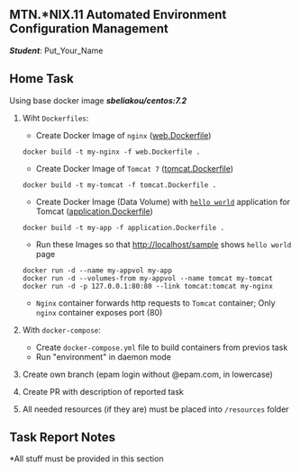 MTN.*NIX.11 Automated Environment Configuration Management
---

***Student***: Put_Your_Name

Home Task
---

Using base docker image ***sbeliakou/centos:7.2***

1. Wiht ```Dockerfiles```:
    - Create Docker Image of ```nginx``` ([web.Dockerfile](/web.Dockerfile))
    
    ``` docker build -t my-nginx -f web.Dockerfile . ```
    
    - Create Docker Image of ```Tomcat 7``` ([tomcat.Dockerfile](/tomcat.Dockerfile))
    
    ``` docker build -t my-tomcat -f tomcat.Dockerfile . ```
    
    - Create Docker Image (Data Volume) with [```hello world```](https://tomcat.apache.org/tomcat-7.0-doc/appdev/sample/sample.war) application for Tomcat ([application.Dockerfile](application.Dockerfile))
    
    ``` docker build -t my-app -f application.Dockerfile . ```
    
    - Run these Images so that [http://localhost/sample](http://localhost/sample) shows ```hello world``` page
    ```
    docker run -d --name my-appvol my-app
    docker run -d --volumes-from my-appvol --name tomcat my-tomcat
    docker run -d -p 127.0.0.1:80:80 --link tomcat:tomcat my-nginx
    ```
    
    - ```Nginx``` container forwards http requests to ```Tomcat``` container; Only ```nginx``` container exposes port (80)
2. With ```docker-compose```:
    - Create ```docker-compose.yml``` file to build containers from previos task
    - Run "environment" in daemon mode
3. Create own branch (epam login without @epam.com, in lowercase)
4. Create PR with description of reported task
6. All needed resources (if they are) must be placed into ```/resources``` folder

Task Report Notes
---
*All stuff must be provided in this section
